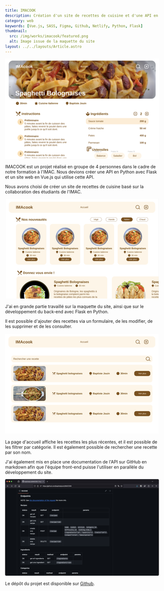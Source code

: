 ```yaml
---
title: IMACOOK
description: Création d'un site de recettes de cuisine et d'une API en Python avec Flask.
category: web
keywords: [Vue.js, SASS, Figma, Github, Netlify, Python, Flask]
thumbnail:
  src: /img/works/imacook/featured.png
  alt: Image issue de la maquette du site
layout: ../../layouts/Article.astro
---
```


![Image du site](../../assets/works/imacook/01.png)

IMACOOK est un projet réalisé en groupe de 4 personnes dans le cadre de notre formation à l'IMAC. Nous devions créer une API en Python avec Flask et un site web en Vue.js qui utilise cette API.

Nous avons choisi de créer un site de recettes de cuisine basé sur la collaboration des étudiants de l'IMAC.

![Image du site](../../assets/works/imacook/02.png)

J'ai en grande partie travaillé sur la maquette du site, ainsi que sur le développement du back-end avec Flask en Python.

Il est possible d'ajouter des recettes via un formulaire, de les modifier, de les supprimer et de les consulter.

![Image du site](../../assets/works/imacook/03.png)

La page d'accueil affiche les recettes les plus récentes, et il est possible de les filtrer par catégorie. Il est également possible de rechercher une recette par son nom.

J'ai également mis en place une documentation de l'API sur GitHub en markdown afin que l'équipe front-end puisse l'utiliser en parallèle du développement du site.

![Image du site](../../assets/works/imacook/04.png)

Le dépôt du projet est disponible sur [Github](https://github.com/baptistejouin/IMACOOK).
